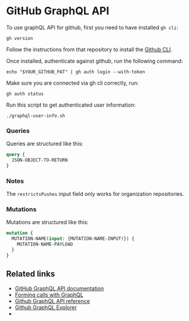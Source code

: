 # GitHub GraphQL API

To use graphQL API for github, first you need to have installed `gh cli`:
```shell
gh version
```

Follow the instructions from that repository to install the [Github CLI](https://github.com/cli/cli).

Once installed, authenticate against github, run the following command:
```shell
echo "$YOUR_GITHUB_PAT" | gh auth login --with-token
```

Make sure you are connected via gh cli correctly, run:
```shell
gh auth status
```

Run this script to get authenticated user information:
```shell
./graphql-user-info.sh
```

### Queries

Queries are structured like this:

```graphql
query {
  JSON-OBJECT-TO-RETURN
}
```

### Notes

The `restrictsPushes` input field only works for organization repositories.

### Mutations

Mutations are structured like this:

```graphql
mutation {
  MUTATION-NAME(input: {MUTATION-NAME-INPUT!}) {
    MUTATION-NAME-PAYLOAD
  }
}
```

## Related links

- [GitHub GraphQL API documentation](https://docs.github.com/en/graphql)
- [Forming calls with GraphQL](https://docs.github.com/en/graphql/guides/forming-calls-with-graphql)
- [Github GraphQL API reference](https://docs.github.com/en/graphql/reference)
- [Github GraphQL Explorer](https://docs.github.com/en/graphql/overview/explorer)
- []()
